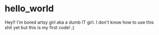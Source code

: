 # hello_world

Hey!! I'm bored artsy girl aka a dumb IT girl. I don't know how to use this shit yet but this is my first code! ;)
<script>
 alert('Hello world!');  
  </script>
